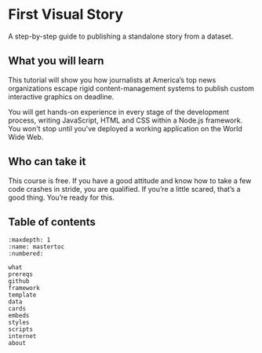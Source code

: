 # First Visual Story

A step-by-step guide to publishing a standalone story from a dataset.

## What you will learn

This tutorial will show you how journalists at America’s top news organizations escape rigid content-management systems to publish custom interactive graphics on deadline.

You will get hands-on experience in every stage of the development process, writing JavaScript, HTML and CSS within a Node.js framework. You won't stop until you've deployed a working application on the World Wide Web.

## Who can take it

This course is free. If you have a good attitude and know how to take a few code crashes in stride, you are qualified. If you’re a little scared, that’s a good thing. You’re ready for this.

## Table of contents

```{toctree}
:maxdepth: 1
:name: mastertoc
:numbered:

what
prereqs
github
framework
template
data
cards
embeds
styles
scripts
internet
about
```
